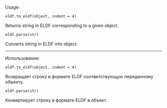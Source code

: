 Usage:

`eldf.to_eldf(object, indent = 4)`

Returns string in ELDF corresponding to a given object.

`eldf.parse(str)`

Converts string in ELDF into object.

---

Использование:

`eldf.to_eldf(object, indent = 4)`

Возвращает строку в формате ELDF соответствующую переданному объекту.

`eldf.parse(str)`

Конвертирует строку в формате ELDF в объект.
